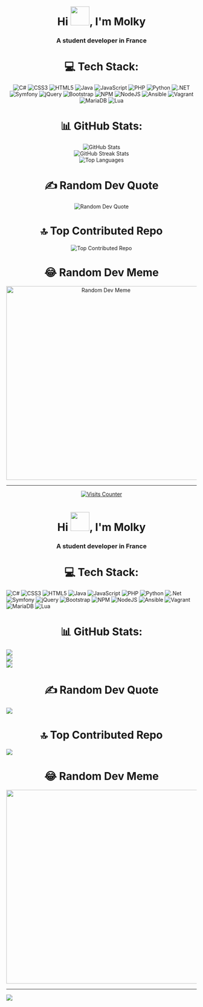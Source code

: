 <h1 align="center">Hi <img src="https://emojis.slackmojis.com/emojis/images/1577305505/7373/hand_wave.gif?1577305505" width="50" />, I'm Molky</h1>
<h3 align="center">A student developer in France</h3>


<h1 align="center">💻 Tech Stack:</h1>

<p align="center">
  <img src="https://img.shields.io/badge/c%23-%23239120.svg?style=for-the-badge&logo=c-sharp&logoColor=white" alt="C#">
  <img src="https://img.shields.io/badge/css3-%231572B6.svg?style=for-the-badge&logo=css3&logoColor=white" alt="CSS3">
  <img src="https://img.shields.io/badge/html5-%23E34F26.svg?style=for-the-badge&logo=html5&logoColor=white" alt="HTML5">
  <img src="https://img.shields.io/badge/java-%23ED8B00.svg?style=for-the-badge&logo=java&logoColor=white" alt="Java">
  <img src="https://img.shields.io/badge/javascript-%23323330.svg?style=for-the-badge&logo=javascript&logoColor=%23F7DF1E" alt="JavaScript">
  <img src="https://img.shields.io/badge/php-%23777BB4.svg?style=for-the-badge&logo=php&logoColor=white" alt="PHP">
  <img src="https://img.shields.io/badge/python-3670A0?style=for-the-badge&logo=python&logoColor=ffdd54" alt="Python">
  <img src="https://img.shields.io/badge/.NET-5C2D91?style=for-the-badge&logo=.net&logoColor=white" alt=".NET">
  <img src="https://img.shields.io/badge/symfony-%23000000.svg?style=for-the-badge&logo=symfony&logoColor=white" alt="Symfony">
  <img src="https://img.shields.io/badge/jquery-%230769AD.svg?style=for-the-badge&logo=jquery&logoColor=white" alt="jQuery">
  <img src="https://img.shields.io/badge/bootstrap-%23563D7C.svg?style=for-the-badge&logo=bootstrap&logoColor=white" alt="Bootstrap">
  <img src="https://img.shields.io/badge/NPM-%23000000.svg?style=for-the-badge&logo=npm&logoColor=white" alt="NPM">
  <img src="https://img.shields.io/badge/node.js-6DA55F?style=for-the-badge&logo=node.js&logoColor=white" alt="NodeJS">
  <img src="https://img.shields.io/badge/ansible-%231A1918.svg?style=for-the-badge&logo=ansible&logoColor=white" alt="Ansible">
  <img src="https://img.shields.io/badge/vagrant-%231563FF.svg?style=for-the-badge&logo=vagrant&logoColor=white" alt="Vagrant">
  <img src="https://img.shields.io/badge/MariaDB-003545?style=for-the-badge&logo=mariadb&logoColor=white" alt="MariaDB">
  <img src="https://img.shields.io/badge/lua-%232C2D72.svg?style=for-the-badge&logo=lua&logoColor=white" alt="Lua">
</p>

<h1 align="center">📊 GitHub Stats:</h1>

<p align="center">
  <img src="https://github-readme-stats.vercel.app/api?username=molky-dev&theme=dark&hide_border=false&include_all_commits=false&count_private=false" alt="GitHub Stats"><br/>
  <img src="https://github-readme-streak-stats.herokuapp.com/?user=molky-dev&theme=dark&hide_border=false" alt="GitHub Streak Stats"><br/>
  <img src="https://github-readme-stats.vercel.app/api/top-langs/?username=molky-dev&theme=dark&hide_border=false&include_all_commits=false&count_private=false&layout=compact" alt="Top Languages">
</p>

<h1 align="center">✍️ Random Dev Quote</h1>
  
<p align="center">
  <img src="https://quotes-github-readme.vercel.app/api?type=horizontal&theme=radical" alt="Random Dev Quote">
</p>

<h1 align="center">🔝 Top Contributed Repo</h1>
  
<p align="center">
  <img src="https://github-contributor-stats.vercel.app/api?username=molky-dev&limit=5&theme=dark&combine_all_yearly_contributions=true" alt="Top Contributed Repo">
</p>

<h1 align="center">😂 Random Dev Meme</h1>

<p align="center">
  <img src="https://rm.up.railway.app/" width="512px" alt="Random Dev Meme">
</p>

---

<p align="center">
  <a href="https://visitcount.itsvg.in/api?id=molky-dev&icon=0&color=0"><img src="https://visitcount.itsvg.in/api?id=molky-dev&icon=0&color=0" alt="Visits Counter"></a>
</p>
<!-- Proudly created with GPRM ( https://gprm.itsvg.in ) -->





<h1 align="center">Hi <img src="https://emojis.slackmojis.com/emojis/images/1577305505/7373/hand_wave.gif?1577305505" width="50" />, I'm Molky</h1>
<h3 align="center">A student developer in France</h3>


<h1 align="center">💻 Tech Stack:</h1>

![C#](https://img.shields.io/badge/c%23-%23239120.svg?style=for-the-badge&logo=c-sharp&logoColor=white) ![CSS3](https://img.shields.io/badge/css3-%231572B6.svg?style=for-the-badge&logo=css3&logoColor=white) ![HTML5](https://img.shields.io/badge/html5-%23E34F26.svg?style=for-the-badge&logo=html5&logoColor=white) ![Java](https://img.shields.io/badge/java-%23ED8B00.svg?style=for-the-badge&logo=java&logoColor=white) ![JavaScript](https://img.shields.io/badge/javascript-%23323330.svg?style=for-the-badge&logo=javascript&logoColor=%23F7DF1E) ![PHP](https://img.shields.io/badge/php-%23777BB4.svg?style=for-the-badge&logo=php&logoColor=white) ![Python](https://img.shields.io/badge/python-3670A0?style=for-the-badge&logo=python&logoColor=ffdd54) ![.Net](https://img.shields.io/badge/.NET-5C2D91?style=for-the-badge&logo=.net&logoColor=white) ![Symfony](https://img.shields.io/badge/symfony-%23000000.svg?style=for-the-badge&logo=symfony&logoColor=white) ![jQuery](https://img.shields.io/badge/jquery-%230769AD.svg?style=for-the-badge&logo=jquery&logoColor=white) ![Bootstrap](https://img.shields.io/badge/bootstrap-%23563D7C.svg?style=for-the-badge&logo=bootstrap&logoColor=white) ![NPM](https://img.shields.io/badge/NPM-%23000000.svg?style=for-the-badge&logo=npm&logoColor=white) ![NodeJS](https://img.shields.io/badge/node.js-6DA55F?style=for-the-badge&logo=node.js&logoColor=white) ![Ansible](https://img.shields.io/badge/ansible-%231A1918.svg?style=for-the-badge&logo=ansible&logoColor=white) ![Vagrant](https://img.shields.io/badge/vagrant-%231563FF.svg?style=for-the-badge&logo=vagrant&logoColor=white) ![MariaDB](https://img.shields.io/badge/MariaDB-003545?style=for-the-badge&logo=mariadb&logoColor=white) ![Lua](https://img.shields.io/badge/lua-%232C2D72.svg?style=for-the-badge&logo=lua&logoColor=white)

<h1 align="center">📊 GitHub Stats:</h1>

![](https://github-readme-stats.vercel.app/api?username=molky-dev&theme=dark&hide_border=false&include_all_commits=false&count_private=false)<br/>
![](https://github-readme-streak-stats.herokuapp.com/?user=molky-dev&theme=dark&hide_border=false)<br/>
![](https://github-readme-stats.vercel.app/api/top-langs/?username=molky-dev&theme=dark&hide_border=false&include_all_commits=false&count_private=false&layout=compact)

<h1 align="center">✍️ Random Dev Quote</h1>
  
![](https://quotes-github-readme.vercel.app/api?type=horizontal&theme=radical)

<h1 align="center">🔝 Top Contributed Repo</h1>
  
![](https://github-contributor-stats.vercel.app/api?username=molky-dev&limit=5&theme=dark&combine_all_yearly_contributions=true)

<h1 align="center">😂 Random Dev Meme</h1>

<img src="https://rm.up.railway.app/" width="512px"/>

---
[![](https://visitcount.itsvg.in/api?id=molky-dev&icon=0&color=0)](https://visitcount.itsvg.in)
</p>
<!-- Proudly created with GPRM ( https://gprm.itsvg.in ) -->
